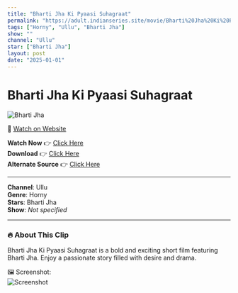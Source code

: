 ```yaml
---
title: "Bharti Jha Ki Pyaasi Suhagraat"
permalink: "https://adult.indianseries.site/movie/Bharti%20Jha%20Ki%20Pyaasi%20Suhagraat"
tags: ["Horny", "Ullu", "Bharti Jha"]
show: ""
channel: "Ullu"
star: ["Bharti Jha"]
layout: post
date: "2025-01-01"
---
```


# Bharti Jha Ki Pyaasi Suhagraat

![Bharti Jha](https://shorts.desisins.com/wp-content/uploads/2024/04/Bharti-Jha-Ki-Pyaasi-Suhagraat-DesiSins.com_.jpg)

🔗 [Watch on Website](https://adult.indianseries.site/movie/Bharti%20Jha%20Ki%20Pyaasi%20Suhagraat)

**Watch Now** 👉 [Click Here](https://adult.indianseries.site/movie/Bharti%20Jha%20Ki%20Pyaasi%20Suhagraat)  
**Download** 👉 [Click Here](https://adult.indianseries.site/movie/Bharti%20Jha%20Ki%20Pyaasi%20Suhagraat)  
**Alternate Source** 👉 [Click Here](https://adult.indianseries.site/movie/Bharti%20Jha%20Ki%20Pyaasi%20Suhagraat)

---

**Channel**: Ullu  
**Genre**: Horny  
**Stars**: Bharti Jha  
**Show**: *Not specified*

---

### 🔥 About This Clip

Bharti Jha Ki Pyaasi Suhagraat is a bold and exciting short film featuring Bharti Jha. Enjoy a passionate story filled with desire and drama.
 
🖼️ Screenshot:  
![Screenshot](https://shorts.desisins.com/wp-content/uploads/2024/04/Bharti-Jha-Ki-Pyaasi-Suhagraat-DesiSins.com_.jpg)
